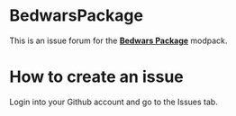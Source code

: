 # BedwarsPackage
This is an issue forum for the [**Bedwars Package**](https://modrinth.com/modpack/bedwarspackage) modpack.
# How to create an issue
Login into your Github account and go to the Issues tab.
